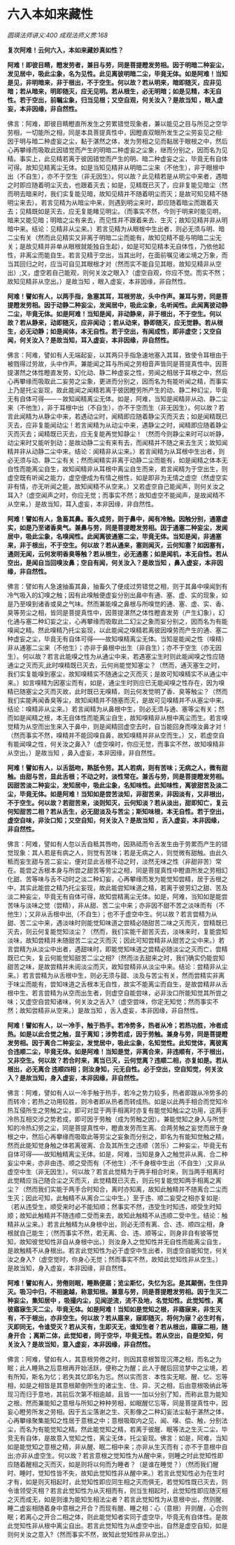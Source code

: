 # 六入本如来藏性
_圆瑛法师讲义:400 成观法师义贯:168_

**复次阿难！云何六入，本如来藏妙真如性？**

**阿难！即彼目睛，瞪发劳者，兼目与劳，同是菩提瞪发劳相。因于明暗二种妄尘，发见居中，吸此尘象，名为见性。此见离彼明暗二尘，毕竟无体。如是阿难！当知是见，非明暗来，非于根出，不于空生。何以故？若从明来，暗即随灭，应非见暗；若从暗来，明即随灭，应无见明。若从根生，必无明暗；如是见精，本无自性。若于空出，前瞩尘象，归当见根；又空自观，何关汝入？是故当知 ，眼入虚妄，本非因缘，非自然性。**

佛言：阿难，即彼目睛瞪直所发生之劳累错觉现象者，兼以能见之目与所见之空华劳相，一切能所之相，同是本具菩提真性中，因瞪直双眼所发生之尘劳妄见之相:因于明与暗二种虚妄之尘，黏于湛然之体，发为劳相之见而黏居于眼根之中，然后心再攀缘而吸取此因错觉而产生的明暗二种虚妄之尘象，继而分别之，因而名为见精。事实上，此见精若离于彼因错觉而产生的明、暗二种虚妄之尘，毕竟无有自体可得。故知见精离尘无体。如是当知见精非从明暗二尘来（不他生），非于眼根中出（不自生），亦不于空生（非无因生）。何以故？此见精若是从明尘中来者，遇暗之时即应随着明尘灭去，也跟着灭去；如是，见精既已灭了，应非复能见暗尘（然而明去暗来时，我们实复能见暗，故知见精并不随着明尘而灭；是故可知见精不随明尘来去）。若言见精为从暗尘中来，则遇到明尘来时，即应随着暗尘而跟着灭去；见精既如是灭去，应无复能睹见明尘。（而事实不然，今则于明来时能见明，暗来又能见暗；明暗之尘有来去，而见性并不跟着来去、生灭；故知见精并非从明暗中来。结论：见精非从尘来。）若言见精为从眼根中生出者，则必无须与明、暗二尘有关（然而此见精实又非离于明暗二尘而能有，故知见精不能与明暗二尘无关；是故见精并非单从眼根就能独自生起），如是可知见精本无自体性，乃依他起性，非离尘而能自生。若言见精于空出，当其出时，在面前嘱见诸尘境之万象，而当其回归之时，应当可自见其眼根才对（然而实不能自见其眼，故知见精非从空出）;又，虚空若自己能观，则何关汝之眼入?（虚空自观，你应不觉。而实不然；故知见精非从空出。）是故当知 ，眼入虚妄，本非因缘，非自然性。

**阿难！譬如有人，以两手指，急塞其耳，耳根劳故，头中作声。兼耳与劳，同是菩提瞪发劳相。因于动静二种妄尘，发闻居中，吸此尘象，名听闻性。此闻离彼动静二尘，毕竟无体。如是阿难！当知是闻，非动静来，非于根出，不于空生。何以故？若从静来，动即随灭，应非闻动 ；若从动来，静即随灭，应无觉静。若从根生，必无动静；如是闻体，本无自性。若于空出，有闻成性，即非虚空；又空自闻，何关汝入？是故当知，耳入虚妄，本非因缘，非自然性。**

佛言：阿难，譬如有人无端起妄，以其两只手指急速地塞入其耳，致使令耳根由于被戮得过劳故，头中作声。兼能闻之耳与所闻之劳相音声皆同是菩提真性中。因菩提湛然之体性瞪直发劳，幻化动、静二种虚妄之性，劳闻之相居于耳根之中，然后心再攀缘而吸取此二妄劳之尘象，更进而分别之，因而名为有能听闻之精，而事实上乃是托尘妄现，故此能闻之闻精若离于彼因瞪劳所产生的动、静二种幻尘，毕竟无有自体可得——－故知闻精离尘无体。如是，阿难，当知是闻精非从动、静二尘来（不他生），非于耳根中出（不自生），亦不于空而生（非无因生）。何以故？若言此闻精为从静尘中来，若遇动尘时，闻精即应随着静尘灭而灭去；如是闻精既已灭去，应非复能闻动尘！若言闻精为从动尘中来，遇静尘之时，闻精即应随着静尘灭而灭去；闻精既已灭去，应无复能再觉知静尘！（然而今则静尘来时可以听静，动尘来时又能听到动；是故动静二尘有来有去，而闻精并不随之来去生灭；故知闻精并非从动静二尘中来。结论：闻精非从尘来。）若言闻精为从耳根中生出者，则必无须与动、静二尘有关；然而闻精实非离于动静二尘而能有，如是闻精之体本无自性而能离尘自生，故知闻精非从耳根中离尘自生而来，若言闻精为于空出生，则虚空既有听闻之能力，虚空便成为有情之根性，如是即非为无情之虚空（然虚空实非有情，亦无听闻之能，故知闻精不从空来。）又若虚空自己能闻声，则何关汝之耳入?（虚空闻声之时，你应无觉；而事实不然；故知虚空不能闻声，是故闻精不从空来。）是故当知，耳入虚妄，本非因缘，非自然性。

**阿难！譬如有人，急畜其鼻。畜久成劳，则于鼻中，闻有冷触。因触分别，通塞虚实，如是乃至诸香臭气。兼鼻与劳，同是菩提瞪发劳相。因于通塞二种妄尘，发闻居中，吸此尘象，名嗅闻性。此闻离彼通塞二尘，毕竟无体。当知是闻，非通塞来，非于根出，不于空生。何以故？若从通来，塞则闻灭，云何知塞？如因塞有，通则无闻，云何发明香臭等触？若从根生，必无通塞；如是闻机，本无自性。若从空出，是闻自当回嗅汝鼻；空自有闻，何关汝入？是故当知 ，鼻入虚妄，本非因缘，非自然性。**

佛言：譬如有人急速抽畜其鼻，抽畜久了便成过劳错觉之相，则于其鼻中嗅闻到有冷气吸入的幻嗅之触；因有此嗅触便虚妄分别出鼻中有通、塞、虚、实的现象，如是乃至嗅到诸香或臭之气味。然而兼能嗅之鼻根与所嗅觉的通、塞、虚、实、香、臭等劳尘之相，皆同是菩提真性中，因菩提湛然之体性瞪直发劳（产生幻象），幻化通与塞二种幻妄之尘，心再攀缘而吸取此二幻尘之象而妄分别之，因而名为有能嗅闻之精。然此嗅精乃托尘妄现，以此能闻之嗅精若离彼因嗅劳而产生的通、塞二种虚妄之尘，毕竟无有自体可得——故知嗅精离尘无体。当知是能闻之性（嗅精）非从通塞二尘来（不他生）；亦非于鼻根中出生（非自生）；亦不于空生（亦无因生）。何以故？若言此能嗅之性为从通尘中来，若遇塞尘生时则此能闻嗅之性应随通尘之灭而灭,此时嗅精既已灭去，云何尚能觉知塞尘？（然而，通灭塞生之时，我们实复能嗅到塞尘，故知嗅精实不随通尘之灭而灭；是故可知嗅精实不从通尘中来。）如言嗅精为因塞尘而有，如是，通尘生时则应已无能闻嗅之性存在，因为嗅精已随塞尘之灭而灭故，此时既已无嗅精，则云何发觉明了香、臭等触尘？（然而我们实能再闻香臭等尘，故知闻精并不随塞而灭，是故可见嗅精并不从塞尘中来。结论：嗅精非从尘来。）若言闻精为从鼻根中生，则必无须与通、塞等尘有关；然而如是闻精之根，本无自体性而能离尘自生，故知嗅精非从根中离尘而生。若言嗅觉精为从空而出生来入于鼻中，则是闻精回虚空去时，自当能回身而嗅汝鼻才对！（然而事实不然，嗅精并不能回嗅自鼻，故知嗅精并非从空而生。）又，若虚空自有能闻嗅之性，何关汝之鼻入?（虚空嗅时，你应无觉，而事实不然，故知嗅精非从空出。）是故当知 ，鼻入虚妄，本非因缘，非自然性。

**阿难！譬如有人，以舌舐吻，熟舐令劳。其人若病，则有苦味；无病之人，微有甜触。由甜与苦，显此舌根；不动之时，淡性常在。兼舌与劳，同是菩提瞪发劳相。因甜苦淡二种妄尘，发知居中，吸此尘象，名知味性。此知味性，离彼甜苦及淡二尘，毕竟无体。如是阿难！当知如是尝苦淡知，非甜苦来，非因淡有，又非根出，不于空生。何以故？若甜苦来，淡则知灭，云何知淡？若从淡出，甜即知亡，复云何知甜苦二相？若从舌生，必无甜淡及与苦尘；斯知味根，本无自性。若于空出，虚空自味，非汝口知；又空自知，何关汝入？是故当知 ，舌入虚妄，本非因缘，非自然性。**

佛言：阿难，譬如有人忽以舌自秪其唇吻，因熟祗而令舌发生由于劳累而产生的错觉现象：其人若是有病之人，则觉有苦味；若是无病之人，则觉微有甜触。由此久秪而妄生甜与苦二妄尘，便对显此舌根不动之时，淡然无味之性（非甜非苦）常在。能尝之舌根本身与所尝之甜苦等劳尘之相，同是菩提真性中瞪直所发之劳相幻化甜、苦等味与舌不动时之淡二种幻妄，心再攀缘而发为能觉知尝精，居于舌根之中，其实此能尝之精乃托尘妄现，故此能尝知味道之精，若离于彼劳幻之甜、苦及淡二种妄尘，毕竟无有自体可得，故知尝精离尘无体。如是，阿难，当知如是能尝苦味与淡味之觉（尝精），非从甜、苦二尘中来；亦非因不甜不苦之淡味而有（不他生）；又非从舌根中出,（不自生）；也不于虚空中生。何以故？若言尝精为从甜、苦二尘中来，遇淡味时则能觉知味道之尝精必随甜苦二味之灭而灭，尝精既已灭去，则云何复能觉知淡尘？（然而，我们实能千甜苦灭去，淡味来时，复能尝知淡味，故知尝精并未随甜苦二尘之灭而灭；因此可知尝精非从甜苦之尘中来。）若言尝精为从淡尘中出者，遇甜味时，即能觉知味道之尝精必随淡尘之灭而亡，尝精既已亡失，复云何能觉知甜苦二尘之相?（然而淡去甜来之时，我们确实仍能尝知甜苦之味，是故尝精并未阅淡尘而灭，故知尝精非从淡尘中来。结论：尝精非从尘来。）若言尝精为从舌根中生，则必无须与甜、淡及与苦尘有关，然而尝精实非离于味尘而能有，尝知味道之舌根本无自性，故实不能离尘而自生，是故尝精非从舌根中生。若言尝精为从空而出生者，则虚空自能尝味，必非汝口所能知觉其所尝之味；又虚空自尝知诸味，何关汝之舌入?（虚空尝味，你定无知觉；然而事实不然；故知尝精非从空来。）是故当知 ，舌入虚妄，本非因缘，非自然性。

**阿难！譬如有人，以一冷手，触于热手。若冷势多，热者从冷；若热功胜，冷者成热。如是以此合觉之触，显于离知；涉势若成，因于劳触。兼身与劳，同是菩提瞪发劳相。因于离合二种妄尘，发觉居中，吸此尘象，名知觉性。此知觉体，离彼离合违顺二尘，毕竟无体。如是阿难！当知是觉，非离合来，非违顺有，不于根出，又非空生。何以故？若合时来，离当已灭，云何觉离？违顺二相，亦复如是。若从根出，必无离合 违顺四相；则汝身知，元无自性。必于空出，空自知觉，何关汝入？是故当知，身入虚妄，本非因缘，非自然性。**

佛言：阿难，譬如有人以一冷手触于热手，若冷之势力较多，热者即跟从冷势多的而转冷；若热之功用较胜，则冷者即从热者而转成热。如是以此两手相合而觉知冷热互侵所生之劳触之尘，即可对显于两手相离时亦复有能觉知触尘之功用，这两手冷热互相交涉之势若成，即可因于劳触（成为劳触之因）。兼能觉知之身入与所觉知的冷热幻劳之尘，同是菩提真性中，瞪直发劳而生离、合两劳触之妄觉而居于身根之中，然后心再攀缘而吸取此等劳尘之妄象而分别之，即名为有能知觉触之精，然而此能知觉身触之体若离彼离、合及其所生之违顺（苦乐）二种妄尘，毕竟无有自体可得——故知触精离尘无体。如是，阿难，当知是身入之触觉非从离、合二种妄尘中来，亦非由违、顺之受而有（不他生）;不千身根中生出（不自生）;又非从虚空中生（非无因生）。何以故？若言此觉精为于两手相合时来，则当两手相离时此觉精应当己随合尘之灭而灭，此觉精既已灭去，则云何复能觉知两手相离之离尘？（然而我们实能于两手合时知合，离时亦知离，故知此触精并不随离合二尘而生灭；因此可知，此触精不从离合二尘中生。）至于违、顺二妄受之相亦复如是:（若从违受生，顺受来时必不能知顺；然事实不然，违受生时知违，顺受生时知顺；故知此触精并不随违顺二受而来去，故知此触精不从违顺二受中生。结论：触精非从尘来。）若言此触精为从身根中出，则必无须有离、合、违、顺四尘相，身根就自己能生；（然而事实不然，若无离、合、违、顺等尘，则身非自有彼等觉知，故知彼觉知性非自从身根中出。）则汝身入之觉知性并无自性而能离尘自生，是故触精不从身根出。若言此觉知性为必于虚空中生出者，则虚空自能知觉，何关汝之身入?（虚空觉时，你身心无觉；然而事实不然，故知此觉知性非从空生。）是故当知，身入虚妄，本非因缘，非自然性。

**阿难！譬如有人，劳倦则眠，睡熟便寤；览尘斯忆，失忆为忘。是其颠倒，生住异灭。吸习中归，不相逾越，称意知根。兼意与劳，同是菩提瞪发劳相。因于生灭二种妄尘，集知居中 ，吸撮内尘，见闻逆流，流不及地，名觉知性。此觉知性，离彼寤寐生灭二尘，毕竟无体。如是阿难！当知如是觉知之根，非寤寐来，非生灭有，不于根出，亦非空生。何以故？若从寤来，寐即随灭，将何为寐？必生时有，灭即同无，令谁受灭？若从灭有，生即灭无，谁知生者？若从根出，寤寐二相，随身开合 ；离斯二体，此觉知者，同于空华，毕竟无性。若从空出，自是空知，何关汝入？是故当知，意入虚妄，本非因缘，非自然性。**

佛言：阿难，譬如有人，其意根劳倦之时，则因其意根暂现沉滞之相，而名之为眠；此人睡熟之后意根再开始活跃，便称之为醒；此人于醒后回览梦中之尘境，若有所知，斯名为忆；若失其忆即名为忘。然以实而言．本性实无眠、醒、忆、忘等相，如是之相皆是其意根颠倒所生的诸尘生、住、异、灭之相，后由意根吸纳此等现习而归于意地，其前后次第不相逾越，且皆一一加以分别了知，而称此意为能知之根。然而兼能知之意根与所知之种种劳相，如眠醒忆忘等，同是菩提真性中，因妄心瞪劳所发之劳相。因于五尘落谢之生、灭影像之二种幻妄法尘黏于湛然之体，心再攀缘聚集能知之性居于意根之中；意根吸取内之见、闻、嗅、偿、触，分别法尘，而名为有能觉知之精。然此能觉知之精，若离于彼醒、眠等法之生灭二尘，毕竞无有自体，是故意入觉知之性，离尘无体，托尘妄现。佛言：如是，阿难，当知如是能觉知之意根之精，非从醒、眠二相中来；亦非从生灭而有；亦不于意根中自出;亦非从虚空生。何以故？若言意根之觉知性为从醒中来，则睡之时此觉知性即应随着醒相之灭而灭，如是则将以何而为睡者？（是谁在睡觉？）（然而我们醒时、睡时，觉知性皆不失，故知此觉知性非从醒中来。）若言此觉知性必为在生时才有，如是则灭相起时，此觉知性即应同生相之灭而俱无，若觉知性既已灭去，则令谁领受灭相？若言此觉知性为从灭相而有，则当生相起时，此觉知性即应随灭相之灭而成无，如是则谁为能知生相法尘者？若言此觉知性为从意根中出，然则醒、睡二虚妄相随着身中意根之开合？而现有醒、睡之相：心（意根）开则醒，心合则眠；若离心之开合二相之体，则此能觉知者实同于虚空华，毕竟无有自体性。是故此觉知性非从根中离尘自出。若言此觉知性为从虚空中出，自然是虚空自知，如是则何关汝之意入?（然而事实不然，故知此觉知性非从空出。）